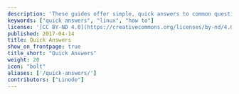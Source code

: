 ```yaml
---
description: 'These guides offer simple, quick answers to common questions.'
keywords: ["quick answers", "linux", "how to"]
license: '[CC BY-ND 4.0](https://creativecommons.org/licenses/by-nd/4.0)'
published: 2017-04-14
title: Quick Answers
show_on_frontpage: true
title_short: "Quick Answers"
weight: 20
icon: "bolt"
aliases: ['/quick-answers/']
contributors: ["Linode"]
---
```

